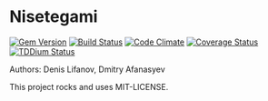 # Nisetegami

[![Gem Version](https://badge.fury.io/rb/nisetegami.png)](http://badge.fury.io/rb/nisetegami) 
[![Build Status](https://travis-ci.org/prophotos/nisetegami.png?branch=master)](https://travis-ci.org/prophotos/nisetegami) 
[![Code Climate](https://codeclimate.com/repos/51fd21db89af7e4739085c63/badges/20e1340877602b5f8f9f/gpa.png)](https://codeclimate.com/repos/51fd21db89af7e4739085c63/feed)
[![Coverage Status](https://coveralls.io/repos/prophotos/nisetegami/badge.png?branch=master)](https://coveralls.io/r/prophotos/nisetegami?branch=master)
[![TDDium Status](https://api.tddium.com/fotoshkola/nisetegami/badges/39326.png?badge_token=7dd1f6bb71cb3859560f53e17d2f8832edc764ac)](https://api.tddium.com/fotoshkola/nisetegami/suites/39326)

Authors: Denis Lifanov, Dmitry Afanasyev

This project rocks and uses MIT-LICENSE.
